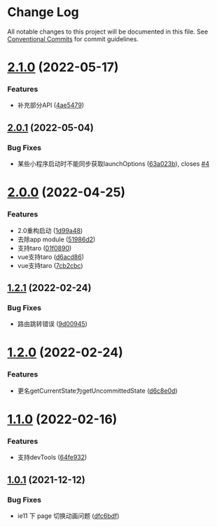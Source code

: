 # Change Log

All notable changes to this project will be documented in this file.
See [Conventional Commits](https://conventionalcommits.org) for commit guidelines.

# [2.1.0](https://github.com/hiisea/elux/compare/v2.0.1...v2.1.0) (2022-05-17)


### Features

* 补充部分API ([4ae5479](https://github.com/hiisea/elux/commit/4ae5479380f13d88e8a6686c9eefbafbea1c81b4))





## [2.0.1](https://github.com/hiisea/elux/compare/v2.0.0...v2.0.1) (2022-05-04)


### Bug Fixes

* 某些小程序启动时不能同步获取launchOptions ([63a023b](https://github.com/hiisea/elux/commit/63a023b5ac9afc6b8c936042d4c7773de80c3d45)), closes [#4](https://github.com/hiisea/elux/issues/4)





# [2.0.0](https://github.com/hiisea/elux/compare/v1.2.1...v2.0.0) (2022-04-25)


### Features

* 2.0重构启动 ([1d99a48](https://github.com/hiisea/elux/commit/1d99a486fb57975d6e6f5b130141547f3337ca2d))
* 去除app module ([51986d2](https://github.com/hiisea/elux/commit/51986d26b1bda8ade6f1698578379061952c1d54))
* 支持taro ([01f0890](https://github.com/hiisea/elux/commit/01f0890a9ae365b615d5c07b82515b86ac349555))
* vue支持taro ([d6acd86](https://github.com/hiisea/elux/commit/d6acd864a42b9e3a6964786d6778251efce13ed2))
* vue支持taro ([7cb2cbc](https://github.com/hiisea/elux/commit/7cb2cbc7153c4ac6d1ec15f15265439094a5a259))





## [1.2.1](https://github.com/hiisea/elux/compare/v1.2.0...v1.2.1) (2022-02-24)


### Bug Fixes

* 路由跳转错误 ([9d00945](https://github.com/hiisea/elux/commit/9d00945535dfbea5705011ac5ea1c4234e7c5d3d))





# [1.2.0](https://github.com/hiisea/elux/compare/v1.1.0...v1.2.0) (2022-02-24)


### Features

* 更名getCurrentState为getUncommittedState ([d6c8e0d](https://github.com/hiisea/elux/commit/d6c8e0d65b1b442e03c940f37b0553730bf36a13))





# [1.1.0](https://github.com/hiisea/elux/compare/v1.0.1...v1.1.0) (2022-02-16)


### Features

* 支持devTools ([64fe932](https://github.com/hiisea/elux/commit/64fe932b5a7a57332e2220dbe2acaadc20cff426))





## [1.0.1](https://github.com/hiisea/elux/compare/v1.0.0...v1.0.1) (2021-12-12)

### Bug Fixes

- ie11 下 page 切换动画问题 ([dfc6bdf](https://github.com/hiisea/elux/commit/dfc6bdff0cbfc9855c84a2fad8c4cf9ee7f4c22b))
